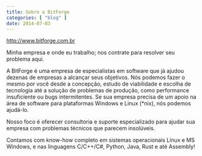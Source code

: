 ```yaml
---
title: Sobre a BitForge
categories: [ "blog" ]
date: 2014-07-03
---
```

http://www.bitforge.com.br

Minha empresa e onde eu trabalho; nos contrate para resolver seu problema aqui.

A BitForge é uma empresa de especialistas em software que já ajudou dezenas de empresas a alcançar seus objetivos. Nós podemos fazer o mesmo por você desde a concepção, estudo de viabilidade e escolha de tecnologia até a solução de problemas de produção, como performance insuficiente ou bugs intermitentes. Se sua empresa precisa de um apoio na área de software para plataformas Windows e Linux (\*nix), nós podemos ajudá-lo.

Nosso foco é oferecer consultoria e suporte especializado para ajudar sua empresa com problemas técnicos que parecem insolúveis.

Contamos com know-how completo em sistemas operacionais Linux e MS Windows, e nas linguagens C/C++/C#, Python, Java, Rust e até Assembly!
